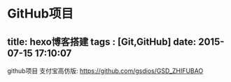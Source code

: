 ﻿# GitHub项目

title: hexo博客搭建
tags : [Git,GitHub]
date: 2015-07-15 17:10:07
---

github项目
支付宝高仿版: https://github.com/gsdios/GSD_ZHIFUBAO  




